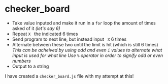 # checker_board

* Take value inputed and make it run in a `for` loop the amount of times asked of it *(let's say 6)*
* Repeat `X ` the indicated 6 times
* Send program to next line, but instead input ` X` 6 times
* Alternate between these two until the limit is hit (which is still 6 times)
*This can be acheived by using odd and even `i` values to alternate what input is used for what line*
*Use `%` operator in order to signify odd or even numbers*
* Output to a string

I have created a `checker_board.js` file with my attempt at this!
